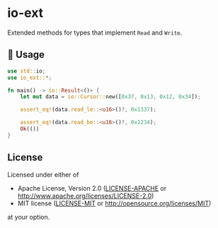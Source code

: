 # io-ext

Extended methods for types that implement `Read` and `Write`.

## 🤸 Usage

```rust
use std::io;
use io_ext::*;

fn main() -> io::Result<()> {
    let mut data = io::Cursor::new([0x37, 0x13, 0x12, 0x34]);

    assert_eq!(data.read_le::<u16>()?, 0x1337);

    assert_eq!(data.read_be::<u16>()?, 0x1234);
    Ok(())
}
```

## License

Licensed under either of

- Apache License, Version 2.0 ([LICENSE-APACHE](LICENSE-APACHE) or
  http://www.apache.org/licenses/LICENSE-2.0)
- MIT license ([LICENSE-MIT](LICENSE-MIT) or http://opensource.org/licenses/MIT)

at your option.
